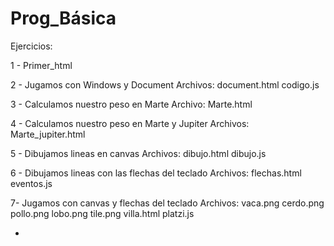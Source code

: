 # Prog_Básica

Ejercicios:

1 - Primer_html

2 - Jugamos con Windows y Document
  Archivos:
  document.html
  codigo.js

3 - Calculamos nuestro peso en Marte
  Archivo:
  Marte.html

4 - Calculamos nuestro peso en Marte y Jupiter
  Archivos:
  Marte_jupiter.html
  
5 - Dibujamos lineas en canvas
  Archivos:
  dibujo.html
  dibujo.js
  
6 - Dibujamos lineas con las flechas del teclado
  Archivos:
  flechas.html
  eventos.js

7- Jugamos con canvas y flechas del teclado
   Archivos:
   vaca.png
   cerdo.png
   pollo.png
   lobo.png
   tile.png
   villa.html
   platzi.js
   
-
